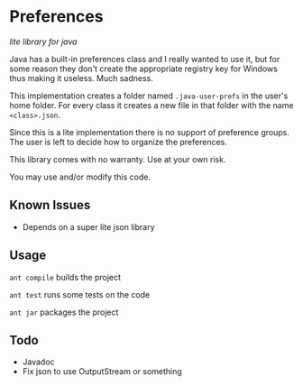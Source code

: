 # Preferences
*lite library for java*

Java has a built-in preferences class and I really wanted to use it, but for some reason they don't create the appropriate registry key for Windows thus making it useless. Much sadness.

This implementation creates a folder named `.java-user-prefs` in the user's home folder. For every class it creates a new file in that folder with the name `<class>.json`.

Since this is a lite implementation there is no support of preference groups. The user is left to decide how to organize the preferences.

This library comes with no warranty. Use at your own risk.

You may use and/or modify this code.

## Known Issues
* Depends on a super lite json library

## Usage

`ant compile` builds the project

`ant test` runs some tests on the code

`ant jar` packages the project

## Todo
* Javadoc
* Fix json to use OutputStream or something

